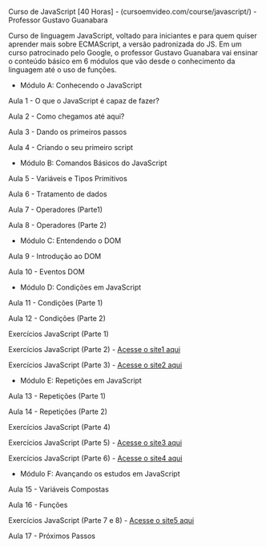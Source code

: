 
Curso de JavaScript [40 Horas] - (cursoemvideo.com/course/javascript/) - Professor Gustavo Guanabara

Curso de linguagem JavaScript, voltado para iniciantes e para quem quiser aprender mais sobre ECMAScript, a versão padronizada do JS. Em um curso patrocinado pelo Google, o professor Gustavo Guanabara vai ensinar o conteúdo básico em 6 módulos que vão desde o conhecimento da linguagem até o uso de funções.

* Módulo A: Conhecendo o JavaScript

Aula 1 - O que o JavaScript é capaz de fazer?

Aula 2 - Como chegamos até aqui?

Aula 3 - Dando os primeiros passos

Aula 4 - Criando o seu primeiro script


* Módulo B: Comandos Básicos do JavaScript

Aula 5 - Variáveis e Tipos Primitivos

Aula 6 - Tratamento de dados

Aula 7 - Operadores (Parte1)

Aula 8 - Operadores (Parte 2)


* Módulo C: Entendendo o DOM

Aula 9 - Introdução ao DOM

Aula 10 - Eventos DOM


* Módulo D: Condições em JavaScript

Aula 11 - Condições (Parte 1)

Aula 12 - Condições (Parte 2)

Exercícios JavaScript (Parte 1)

Exercícios JavaScript (Parte 2) - <a href="https://danianith.github.io/Curso_em_Video/curso_js/aula12Ex/ex014/index.html">Acesse o site1 aqui</a>

Exercícios JavaScript (Parte 3) - <a href="https://danianith.github.io/Curso_em_Video/curso_js/aula12Ex/ex015/index.html">Acesse o site2 aqui</a>


* Módulo E: Repetições em JavaScript

Aula 13 - Repetições (Parte 1)

Aula 14 - Repetições (Parte 2)

Exercícios JavaScript (Parte 4)

Exercícios JavaScript (Parte 5) - <a href="https://danianith.github.io/Curso_em_Video/curso_js/aula14Ex/ex016/index.html">Acesse o site3 aqui</a>

Exercícios JavaScript (Parte 6) - <a href="https://danianith.github.io/Curso_em_Video/curso_js/aula14Ex/ex017/index.html">Acesse o site4 aqui</a>


* Módulo F: Avançando os estudos em JavaScript

Aula 15 - Variáveis Compostas

Aula 16 - Funções

Exercícios JavaScript (Parte 7 e 8) - <a href="https://danianith.github.io/Curso_em_Video/curso_js/aula16Ex/ex018/index.html">Acesse o site5 aqui</a>

Aula 17 - Próximos Passos



